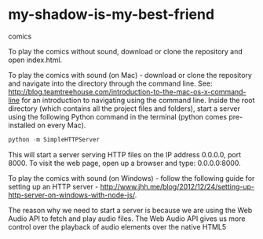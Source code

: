 # my-shadow-is-my-best-friend
comics

To play the comics without sound, download or clone the repository and open index.html.

To play the comics with sound (on Mac) - download or clone the repository and navigate into the directory through the command line. See: http://blog.teamtreehouse.com/introduction-to-the-mac-os-x-command-line for an introduction to navigating using the command line. Inside the root directory (which contains all the project files and folders), start a server using the following Python command in the terminal (python comes pre-installed on every Mac).

```python
python -m SimpleHTTPServer
```

This will start a server serving HTTP files on the IP address 0.0.0.0, port 8000.
To visit the web page, open up a browser and type: 0.0.0.0:8000.

To play the comics with sound (on Windows) - follow the following guide for setting up an HTTP server - http://www.jhh.me/blog/2012/12/24/setting-up-http-server-on-windows-with-node-js/.

The reason why we need to start a server is because we are using the Web Audio API to fetch and play audio files. The Web Audio API gives us more control over the playback of audio elements over the native HTML5 <audio> tag.

